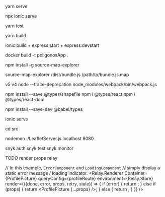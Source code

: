 yarn serve

npx ionic serve

yarn test

yarn build

ionic:build + express:start + express:devstart

docker build -t poligonosApp .

npm install -g source-map-explorer

source-map-explorer /dist/bundle.js /path/to/bundle.js.map

v5 v4
node --trace-deprecation node_modules/webpack/bin/webpack.js

npm install --save @types/shapefile
npm i @types/react
npm i @types/react-dom

npm install --save-dev @babel/types

ionic serve

cd src

nodemon ./LeafletServer.js localhost 8080

snyk auth
snyk test
snyk monitor

TODO
render props relay

// In this example, `ErrorComponent` and `LoadingComponent`
// simply display a static error message / loading indicator.
<Relay.Renderer
Container={ProfilePicture}
queryConfig={profileRoute}
environment={Relay.Store}
render={({done, error, props, retry, stale}) => {
if (error) {
return <ErrorComponent />;
} else if (props) {
return <ProfilePicture {...props} />;
} else {
return <LoadingComponent />;
}
}}
/>





